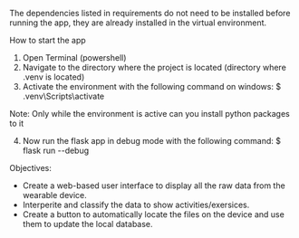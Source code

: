 The dependencies listed in requirements do not need to be installed before running the app, they are already installed in the virtual environment. 

How to start the app

1. Open Terminal (powershell)
2. Navigate to the directory where the project is located (directory where .venv is located)
3. Activate the environment with the following command on windows:
    $ .venv\Scripts\activate

Note: Only while the environment is active can you install python packages to it

4. Now run the flask app in debug mode with the following command:
    $ flask run --debug


Objectives: 
- Create a web-based user interface to display all the raw data from the wearable device. 
- Interperite and classify the data to show activities/exersices. 
- Create a button to automatically locate the files on the device and use them to update the local database. 

